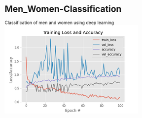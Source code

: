 # Men_Women-Classification
Classification of men and women using deep learning  
![](https://github.com/SagarB0310/Men_Women-Classification/blob/main/plot.png)<br>
